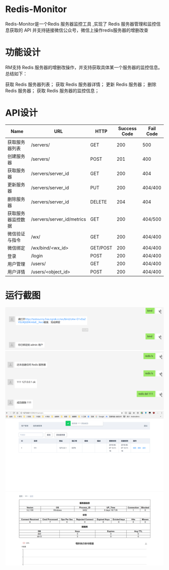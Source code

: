 # Redis-Monitor
Redis-Monitor是一个Redis 服务器监控工具
,实现了 Redis 服务器管理和监控信息获取的 API
并支持链接微信公众号，微信上操作redis服务器的增删改查

# 功能设计
RM支持 Redis 服务器的增删改操作，并支持获取具体某一个服务器的监控信息。总结如下：

获取 Redis 服务器列表；
获取 Redis 服务器详情；
更新 Redis 服务器；
删除 Redis 服务器；
获取 Redis 服务器的监控信息；
# API设计
|Name|URL|HTTP|Success Code|Fail Code|
|---|---|---|---|---|
|获取服务器列表 | /servers/| GET|200|500|
|创建服务器 | /servers/| POST|201|400|
|获取服务器 | /servers/server_id| GET|200|404|
|更新服务器 | /servers/server_id| PUT|200|404/400|
|删除服务器 | /servers/server_id| DELETE|204|404|
|获取服务器监控数据 | /servers/server_id/metrics| GET| 200 | 404/500|
|微信验证与指令|/wx/|GET|200|404/400|
|微信绑定|/wx/bind/<wx_id>|GET/POST|200|404/400|
|登录|/login|POST|200|404/400|
|用户管理|/users/|GET|200|404/400|
|用户详情|/users/<object_id>|POST|200|404/400|

# 运行截图
![jietu](screenshots/20180607140952.png)
![jietu](screenshots/20180607141054.png)
![jietu](screenshots/20180607141128.png)
![jietu](screenshots/20180607141151.png)



